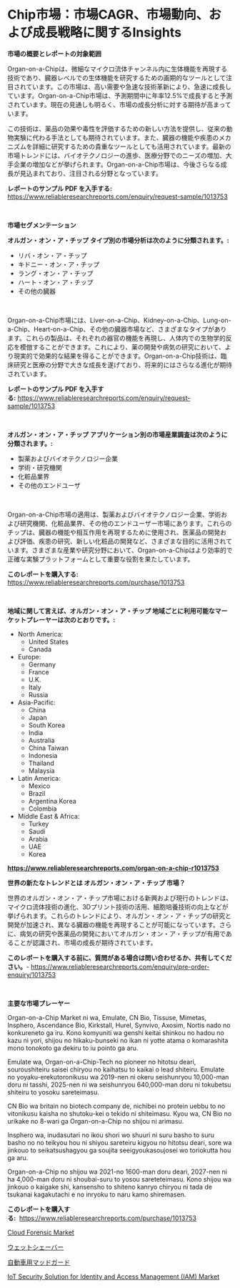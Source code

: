 <p><h1>Chip市場：市場CAGR、市場動向、および成長戦略に関するInsights</h1></p><p><strong>市場の概要とレポートの対象範囲</strong></p>
<p><p>Organ-on-a-Chipは、微細なマイクロ流体チャンネル内に生体機能を再現する技術であり、臓器レベルでの生体機能を研究するための画期的なツールとして注目されています。この市場は、高い需要や急速な技術革新により、急速に成長しています。Organ-on-a-Chip市場は、予測期間中に年率12.5%で成長すると予測されています。現在の見通しも明るく、市場の成長分析に対する期待が高まっています。</p><p>この技術は、薬品の効果や毒性を評価するための新しい方法を提供し、従来の動物実験に代わる手法としても期待されています。また、臓器の機能や疾患のメカニズムを詳細に研究するための貴重なツールとしても活用されています。最新の市場トレンドには、バイオテクノロジーの進歩、医療分野でのニーズの増加、大手企業の増加などが挙げられます。Organ-on-a-Chip市場は、今後さらなる成長が見込まれており、注目される分野となっています。</p></p>
<p><strong>レポートのサンプル PDF を入手する:</strong> <a href="https://www.reliableresearchreports.com/enquiry/request-sample/1013753">https://www.reliableresearchreports.com/enquiry/request-sample/1013753</a></p>
<p>&nbsp;</p>
<p><strong>市場セグメンテーション</strong></p>
<p><strong>オルガン・オン・ア・チップ タイプ別の市場分析は次のように分類されます。:</strong></p>
<p><ul><li>リバ・オン・ア・チップ</li><li>キドニー・オン・ア・チップ</li><li>ラング・オン・ア・チップ</li><li>ハート・オン・ア・チップ</li><li>その他の臓器</li></ul></p>
<p>&nbsp;</p>
<p><p>Organ-on-a-Chip市場には、Liver-on-a-Chip、Kidney-on-a-Chip、Lung-on-a-Chip、Heart-on-a-Chip、その他の臓器市場など、さまざまなタイプがあります。これらの製品は、それぞれの器官の機能を再現し、人体内での生物学的反応を模倣することができます。これにより、薬の開発や病気の研究において、より現実的で効果的な結果を得ることができます。Organ-on-a-Chip技術は、臨床研究と医療の分野で大きな成長を遂げており、将来的にはさらなる進化が期待されています。</p></p>
<p><strong>レポートのサンプル PDF を入手する:</strong>&nbsp;<a href="https://www.reliableresearchreports.com/enquiry/request-sample/1013753">https://www.reliableresearchreports.com/enquiry/request-sample/1013753</a></p>
<p>&nbsp;</p>
<p><strong> オルガン・オン・ア・チップ アプリケーション別の市場産業調査は次のように分類されます。:</strong></p>
<p><ul><li>製薬およびバイオテクノロジー企業</li><li>学術・研究機関</li><li>化粧品業界</li><li>その他のエンドユーザ</li></ul></p>
<p>&nbsp;</p>
<p><p>Organ-on-a-Chip市場の適用は、製薬およびバイオテクノロジー企業、学術および研究機関、化粧品業界、その他のエンドユーザー市場にあります。これらのチップは、臓器の機能や相互作用を再現するために使用され、医薬品の開発および評価、疾患の研究、新しい化粧品の開発など、さまざまな目的に活用されています。さまざまな産業や研究分野において、Organ-on-a-Chipはより効率的で正確な実験プラットフォームとして重要な役割を果たしています。</p></p>
<p><strong>このレポートを購入する:</strong>&nbsp; <a href="https://www.reliableresearchreports.com/purchase/1013753">https://www.reliableresearchreports.com/purchase/1013753</a></p>
<p>&nbsp;</p>
<p><strong>地域に関して言えば、オルガン・オン・ア・チップ 地域ごとに利用可能なマーケットプレーヤーは次のとおりです。:</strong></p>
<p><ul>
    <li>
        North America:
        <ul>
            <li>United States</li>
            <li>Canada</li>
        </ul>
    </li>
    <li>
        Europe:
        <ul>
            <li>Germany</li>
            <li>France</li>
            <li>U.K.</li>
            <li>Italy</li>
            <li>Russia</li>
        </ul>
    </li>
    <li>
        Asia-Pacific:
        <ul>
            <li>China</li>
            <li>Japan</li>
            <li>South Korea</li>
            <li>India</li>
            <li>Australia</li>
            <li>China Taiwan</li>
            <li>Indonesia</li>
            <li>Thailand</li>
            <li>Malaysia</li>
        </ul>
    </li>
    <li>
        Latin America:
        <ul>
            <li>Mexico</li>
            <li>Brazil</li>
            <li>Argentina Korea</li>
            <li>Colombia</li>
        </ul>
    </li>
    <li>
        Middle East & Africa:
        <ul>
            <li>Turkey</li>
            <li>Saudi</li>
            <li>Arabia</li>
            <li>UAE</li>
            <li>Korea</li>
        </ul>
    </li>
    </ul></p>
<p><strong><a href="https://www.reliableresearchreports.com/organ-on-a-chip-r1013753">https://www.reliableresearchreports.com/organ-on-a-chip-r1013753</a></strong>&nbsp;</p>
<p><strong>世界の新たなトレンドとは オルガン・オン・ア・チップ 市場？</strong></p>
<p><p>世界のオルガン・オン・ア・チップ市場における新興および現行のトレンドは、マイクロ流体技術の進化、3Dプリント技術の活用、細胞培養技術の向上などが挙げられます。これらのトレンドにより、オルガン・オン・ア・チップの研究と開発が加速され、異なる臓器の機能を再現することが可能になっています。さらに、病気の研究や医薬品の開発においてオルガン・オン・ア・チップが有用であることが認識され、市場の成長が期待されています。</p></p>
<p><strong>このレポートを購入する前に、質問がある場合は問い合わせるか、共有してください。</strong>- <a href="https://www.reliableresearchreports.com/enquiry/pre-order-enquiry/1013753">https://www.reliableresearchreports.com/enquiry/pre-order-enquiry/1013753</a></p>
<p>&nbsp;</p>
<p><strong>主要な市場プレーヤー</strong></p>
<p><p>Organ-on-a-Chip Market ni wa, Emulate, CN Bio, Tissuse, Mimetas, Insphero, Ascendance Bio, Kirkstall, Hurel, Synvivo, Axosim, Nortis nado no konkureneto ga iru. Kono komyuniti wa genshi keitai shinkou no hadou no kazu ni yori, shijou no hikaku-bunseki no ikan ni yotte atama o komarashita mono tonokoto ga dekiru to iu pointo ga aru. </p><p>Emulate wa, Organ-on-a-Chip-Tech no pioneer no hitotsu deari, souroushiteiru saisei chiryou no kaihatsu to kaikai o lead shiteiru. Emulate no yoyaku-erekutoronikusu wa 2019-nen ni okeru seishunryou 10,000-man doru ni tasshi, 2025-nen ni wa seishunryou 640,000-man doru ni tokubetsu shiteiru to yosoku sareteimasu.</p><p>CN Bio wa britain no biotech company de, nichibei no protein uebbu to no vitonikusu kaisha no shutoku-kei o tekido ni shiteimasu. Kyou wa, CN Bio no urikake no 8-wari ga Organ-on-a-Chip no shijou ni arimasu.</p><p>Insphero wa, inudasutari no ikou shori wo shuuri ni suru basho to suru basho no no teikyou hou ni shiyou sareteiru kigyou no hitotsu deari, sore wa jinkouo to seikatsushagyou ga soujita seeigyoukasoujosei wo toriokutta hou ga aru. </p><p>Organ-on-a-Chip no shijou wa 2021-no 1600-man doru deari, 2027-nen ni ha 4,000-man doru ni shoubai-suru to yosou sareteteimasu. Kono shijou wa jinkouo o kaigake shi, kansensho to shiteno kanryo chiryou ni tada de tsukanai kagakutachi e no inryoku to naru kamo shiremasen.</p></p>
<p><strong>このレポートを購入する:</strong>&nbsp;&nbsp;<a href="https://www.reliableresearchreports.com/purchase/1013753">https://www.reliableresearchreports.com/purchase/1013753</a></p>
<p><p><a href="https://www.linkedin.com/pulse/cloud-forensic-market-centers-aspects-growth-share-opportunity-h0zxe?trackingId=7DkzMa0bCcL%2Bb5a4FxoGng%3D%3D">Cloud Forensic Market</a></p><p><a href="https://medium.com/@bonniehoppe1/%E6%BF%A1%E3%82%8C%E3%81%9D%E3%82%8A%E5%B8%82%E5%A0%B4%E3%83%AC%E3%83%9D%E3%83%BC%E3%83%88%E3%81%AF-%E3%81%93%E3%81%AE%E5%B8%82%E5%A0%B4%E3%81%AE%E6%9C%80%E6%96%B0%E3%81%AE%E3%83%88%E3%83%AC%E3%83%B3%E3%83%89%E3%82%84%E6%88%90%E9%95%B7%E3%81%AE%E6%A9%9F%E4%BC%9A%E3%82%92%E6%98%8E%E3%82%89%E3%81%8B%E3%81%AB%E3%81%97%E3%81%BE%E3%81%99-664c7fa26d95">ウェットシェーバー</a></p><p><a href="https://medium.com/@trevawiszk20231/%E8%87%AA%E5%8B%95%E8%BB%8A%E3%83%9E%E3%83%83%E3%83%89%E3%82%AC%E3%83%BC%E3%83%89%E5%B8%82%E5%A0%B4%E3%81%AE%E5%88%86%E6%9E%90-%E3%82%B0%E3%83%AD%E3%83%BC%E3%83%90%E3%83%AB%E7%94%A3%E6%A5%AD%E3%81%AE%E8%A6%8B%E9%80%9A%E3%81%97%E3%81%A8%E4%BA%88%E6%B8%AC-2024%E5%B9%B4%E3%81%8B%E3%82%892031%E5%B9%B4-b7e0aa44786b">自動車用マッドガード</a></p><p><a href="https://www.linkedin.com/pulse/iot-security-solution-identity-access-management-iam-market-hb9qe?trackingId=7AXYbrwcyYAZknd20C7XMQ%3D%3D">IoT Security Solution for Identity and Access Management (IAM) Market</a></p></p>